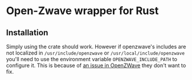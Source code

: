 Open-Zwave wrapper for Rust
===========================

Installation
------------

Simply using the crate should work. However if openzwave's includes are not
localized in `/usr/include/openzwave` or `/usr/local/include/openzwave` you'll
need to use the environment variable `OPENZWAVE_INCLUDE_PATH` to configure it.
This is because of [an issue in OpenZWave](https://github.com/OpenZWave/open-zwave/issues/771)
they don't want to fix.

